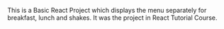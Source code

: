 This is a Basic React Project which displays the menu separately for breakfast, lunch and shakes. It was the project in React Tutorial Course.
